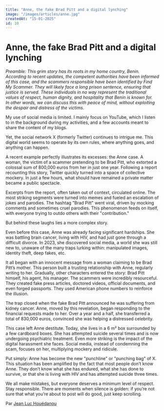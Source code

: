 ```yaml
---
title: "Anne, the fake Brad Pitt and a digital lynching"
image: "/images/articles/anne.jpg"
createdAt: "15-01-2025"
id: 10
---
```


# Anne, the fake Brad Pitt and a digital lynching

_Preamble: This grim story has its roots in my home country, Benin. According to recent updates, the competent authorities have been informed of this case, and the scammers responsible have been identified by Find My Scammer. They will likely face a long prison sentence, ensuring that justice is served. These individuals in no way represent the traditional values of respect, human dignity, and hospitality that Benin is known for._  
_In other words, we can discuss this with peace of mind, without exploiting the despair and distress of the victims._

My use of social media is limited. I mainly focus on YouTube, which I listen to in the background during my activities, and a few accounts meant to share the content of my blogs.

Yet, the social network X (formerly Twitter) continues to intrigue me. This digital world seems to operate by its own rules, where anything goes, and anything can happen.

A recent example perfectly illustrates its excesses: the Anne case. A woman, the victim of a scammer pretending to be Brad Pitt, who extorted a colossal sum of 800,000 euros from her in just one year. Following a report recounting this story, Twitter quickly turned into a space of collective mockery. In just a few hours, what should have remained a private matter became a public spectacle.

Excerpts from the report, often taken out of context, circulated online. The most striking segments were turned into memes and fueled an escalation of jokes and parodies. The hashtag "Brad Pitt" went viral, driven by mocking comments and sometimes cruel parodies. This phenomenon feeds on itself, with everyone trying to outdo others with their "contribution."

But behind these laughs lies a more complex story.

Even before this case, Anne was already facing significant hardships. She was battling brain cancer, living with HIV, and had just gone through a difficult divorce. In 2023, she discovered social media, a world she was still new to, unaware of the many traps lurking within: manipulated images, identity theft, deep fakes, etc.

It all began with an innocent message from a woman claiming to be Brad Pitt’s mother. This person built a trusting relationship with Anne, regularly writing to her. Gradually, other characters entered the story: Brad Pitt himself, his agent, his manager. The scammers were incredibly resourceful. They created fake press articles, doctored videos, official documents, and even forged passports. They used American phone numbers to reinforce the illusion.

The trap closed when the fake Brad Pitt announced he was suffering from kidney cancer. Anne, moved by this revelation, began responding to the financial requests made to her. Over a year and a half, she transferred a total of 830,000 euros, convinced she was helping a distressed celebrity.

This case left Anne destitute. Today, she lives in a 6 m² box surrounded by a few cardboard boxes. She has attempted suicide several times and is now undergoing psychiatric treatment. Even more striking is the impact of the digital harassment she faces. Social media, instead of condemning the scam, focuses on her, multiplying mockery and ridicule.

Put simply: Anne has become the new "punchline" or "punching bag" of X. This situation has been amplified by the fact that most people don’t know Anne. They don’t know what she has endured, what she has done to survive, or that she is living with HIV and has attempted suicide three times.

We all make mistakes, but everyone deserves a minimum level of respect. Stay responsible. There are moments when silence is golden: if you’re not sure that what you’re about to post will do good, just keep scrolling.

Par [Jean Luc Houédanou](https://houedanou.com)
